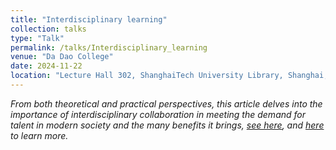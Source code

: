 ```yaml
---
title: "Interdisciplinary learning"
collection: talks
type: "Talk"
permalink: /talks/Interdisciplinary_learning
venue: "Da Dao College"
date: 2024-11-22
location: "Lecture Hall 302, ShanghaiTech University Library, Shanghai, China"
---
```


_From both theoretical and practical perspectives, this article delves into the importance of interdisciplinary collaboration in meeting the demand for talent in modern society and the many benefits it brings, [see here](https://dadao.shanghaitech.edu.cn/2024/1121/c14573a1102919/page.htm), and [here](https://mp.weixin.qq.com/s/CVR-5dGdiQ1tjiWn2nBZWg) to learn more._     


